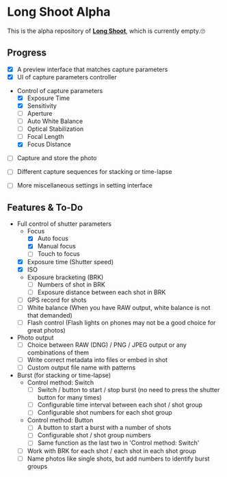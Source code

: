 # Long Shoot Alpha
This is the alpha repository of **[Long Shoot](https://github.com/Tyrone-Liu/LongShoot)**, which is currently empty.🙄  


## Progress
+ [x] A preview interface that matches capture parameters
+ [x] UI of capture parameters controller
+ Control of capture parameters
    * [x] Exposure Time
    * [x] Sensitivity
    * [ ] Aperture
    * [ ] Auto White Balance
    * [ ] Optical Stabilization
    * [ ] Focal Length
    * [x] Focus Distance
+ [ ] Capture and store the photo
+ [ ] Different capture sequences for stacking or time-lapse
+ [ ] More miscellaneous settings in setting interface


## Features & To-Do
+ Full control of shutter parameters
    * Focus
        - [x] Auto focus
        - [x] Manual focus
        - [ ] Touch to focus
    * [x] Exposure time (Shutter speed)
    * [x] ISO
    * Exposure bracketing (BRK)
        - [ ] Numbers of shot in BRK
        - [ ] Exposure distance between each shot in BRK
    * [ ] GPS record for shots
    * [ ] White balance (When you have RAW output, white balance is not that demanded)
    * [ ] Flash control (Flash lights on phones may not be a good choice for great photos)
+ Photo output
    * [ ] Choice between RAW (DNG) / PNG / JPEG output or any combinations of them
    * [ ] Write correct metadata into files or embed in shot
    * [ ] Custom output file name with patterns
+ Burst (for stacking or time-lapse)
    * Control method: Switch
        - [ ] Switch / button to start / stop burst (no need to press the shutter button for many times)
        - [ ] Configurable time interval between each shot / shot group
        - [ ] Configurable shot numbers for each shot group
    * Control method: Button
        - [ ] A button to start a burst with a number of shots
        - [ ] Configurable shot / shot group numbers
        - [ ] Same function as the last two in 'Control method: Switch'
    * [ ] Work with BRK for each shot / each shot in each shot group
    * [ ] Name photos like single shots, but add numbers to identify burst groups
